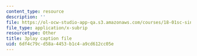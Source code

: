 ```yaml
---
content_type: resource
description: ''
file: https://ol-ocw-studio-app-qa.s3.amazonaws.com/courses/18-01sc-single-variable-calculus-fall-2010/6df4c79cd58a4453b1c4a9cd612cc05e_BSAA0akmPEU.srt
file_type: application/x-subrip
resourcetype: Other
title: 3play caption file
uid: 6df4c79c-d58a-4453-b1c4-a9cd612cc05e
---
```

